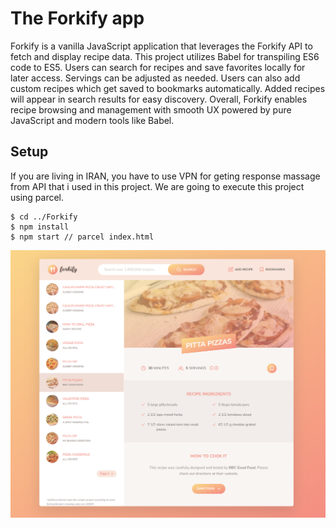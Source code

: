 # The Forkify app

Forkify is a vanilla JavaScript application that leverages the Forkify API to fetch and display recipe data. This project utilizes Babel for transpiling ES6 code to ES5. Users can search for recipes and save favorites locally for later access. Servings can be adjusted as needed. Users can also add custom recipes which get saved to bookmarks automatically. Added recipes will appear in search results for easy discovery. Overall, Forkify enables recipe browsing and management with smooth UX powered by pure JavaScript and modern tools like Babel.

## Setup

If you are living in IRAN, you have to use VPN for geting response massage from API that i used in this project.
We are going to execute this project using parcel.

```
$ cd ../Forkify
$ npm install
$ npm start // parcel index.html
```


![image](https://github.com/Kh4N1/Forkify/blob/main/ScreenShot%20of%20Project.png)

